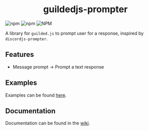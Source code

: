 <h1 align="center">guildedjs-prompter</h1>
<img alt="npm" src="https://img.shields.io/npm/dt/guildedjs-prompter?style=for-the-badge"> <img alt="npm" src="https://img.shields.io/npm/v/guildedjs-prompter?style=for-the-badge"> <img alt="NPM" src="https://img.shields.io/npm/l/guildedjs-prompter?style=for-the-badge">

A library for `guilded.js` to prompt user for a response, inspired by `discordjs-prompter`.

## Features

- Message prompt -> Prompt a text response

## Examples

Examples can be found [here](https://github.com/doodDotJS/guildedjs-prompter/tree/main/examples).

## Documentation

Documentation can be found in the [wiki](https://github.com/doodDotJS/guildedjs-prompter/wiki).
